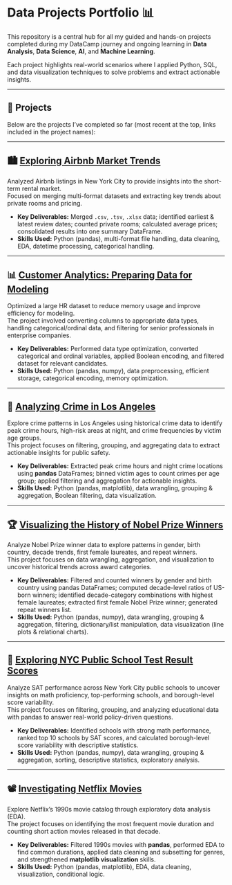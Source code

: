 # Data Projects Portfolio 📊

This repository is a central hub for all my guided and hands-on projects completed during my DataCamp journey and ongoing learning in **Data Analysis**, **Data Science**, **AI**, and **Machine Learning**.  

Each project highlights real-world scenarios where I applied Python, SQL, and data visualization techniques to solve problems and extract actionable insights.  

---

## 📂 Projects
Below are the projects I’ve completed so far (most recent at the top, links included in the project names):

---

## 🏙️ [Exploring Airbnb Market Trends](https://github.com/Eyad-27/exploring-airbnb-market-trends)

Analyzed Airbnb listings in New York City to provide insights into the short-term rental market.  
Focused on merging multi-format datasets and extracting key trends about private rooms and pricing.  

- **Key Deliverables:** Merged `.csv`, `.tsv`, `.xlsx` data; identified earliest & latest review dates; counted private rooms; calculated average prices; consolidated results into one summary DataFrame.  
- **Skills Used:** Python (pandas), multi-format file handling, data cleaning, EDA, datetime processing, categorical handling.  

---

## 📊 [Customer Analytics: Preparing Data for Modeling](https://github.com/Eyad-27/customer-analytics-preparing-data)

Optimized a large HR dataset to reduce memory usage and improve efficiency for modeling.  
The project involved converting columns to appropriate data types, handling categorical/ordinal data, and filtering for senior professionals in enterprise companies.  

- **Key Deliverables:** Performed data type optimization, converted categorical and ordinal variables, applied Boolean encoding, and filtered dataset for relevant candidates.  
- **Skills Used:** Python (pandas, numpy), data preprocessing, efficient storage, categorical encoding, memory optimization.  

---

## 🚨 [Analyzing Crime in Los Angeles](https://github.com/Eyad-27/analyzing-crime-in-los-angeles)

Explore crime patterns in Los Angeles using historical crime data to identify peak crime hours, high-risk areas at night, and crime frequencies by victim age groups.  
This project focuses on filtering, grouping, and aggregating data to extract actionable insights for public safety.

- **Key Deliverables:** Extracted peak crime hours and night crime locations using **pandas** DataFrames; binned victim ages to count crimes per age group; applied filtering and aggregation for actionable insights.  
- **Skills Used:** Python (pandas, matplotlib), data wrangling, grouping & aggregation, Boolean filtering, data visualization.  

---

## 🏆 [Visualizing the History of Nobel Prize Winners](https://github.com/Eyad-27/visualizing-nobel-prize-winners)

Analyze Nobel Prize winner data to explore patterns in gender, birth country, decade trends, first female laureates, and repeat winners.  
This project focuses on data wrangling, aggregation, and visualization to uncover historical trends across award categories.

- **Key Deliverables:** Filtered and counted winners by gender and birth country using pandas DataFrames; computed decade-level ratios of US-born winners; identified decade-category combinations with highest female laureates; extracted first female Nobel Prize winner; generated repeat winners list.  
- **Skills Used:** Python (pandas, numpy), data wrangling, grouping & aggregation, filtering, dictionary/list manipulation, data visualization (line plots & relational charts).  

---

## 🏫 [Exploring NYC Public School Test Result Scores](https://github.com/Eyad-27/exploring-NYC-school-results)

Analyze SAT performance across New York City public schools to uncover insights on math proficiency, top-performing schools, and borough-level score variability.  
This project focuses on filtering, grouping, and analyzing educational data with pandas to answer real-world policy-driven questions.  

- **Key Deliverables:** Identified schools with strong math performance, ranked top 10 schools by SAT scores, and calculated borough-level score variability with descriptive statistics.  
- **Skills Used:** Python (pandas, numpy), data wrangling, grouping & aggregation, sorting, descriptive statistics, exploratory analysis.  

---

## 📽️ [Investigating Netflix Movies](https://github.com/Eyad-27/investigating-Netflix-movies)

Explore Netflix’s 1990s movie catalog through exploratory data analysis (EDA).  
The project focuses on identifying the most frequent movie duration and counting short action movies released in that decade.  

- **Key Deliverables:** Filtered 1990s movies with **pandas**, performed EDA to find common durations, applied data cleaning and subsetting for genres, and strengthened **matplotlib visualization** skills.  
- **Skills Used:** Python (pandas, matplotlib), EDA, data cleaning, visualization, conditional logic.  
